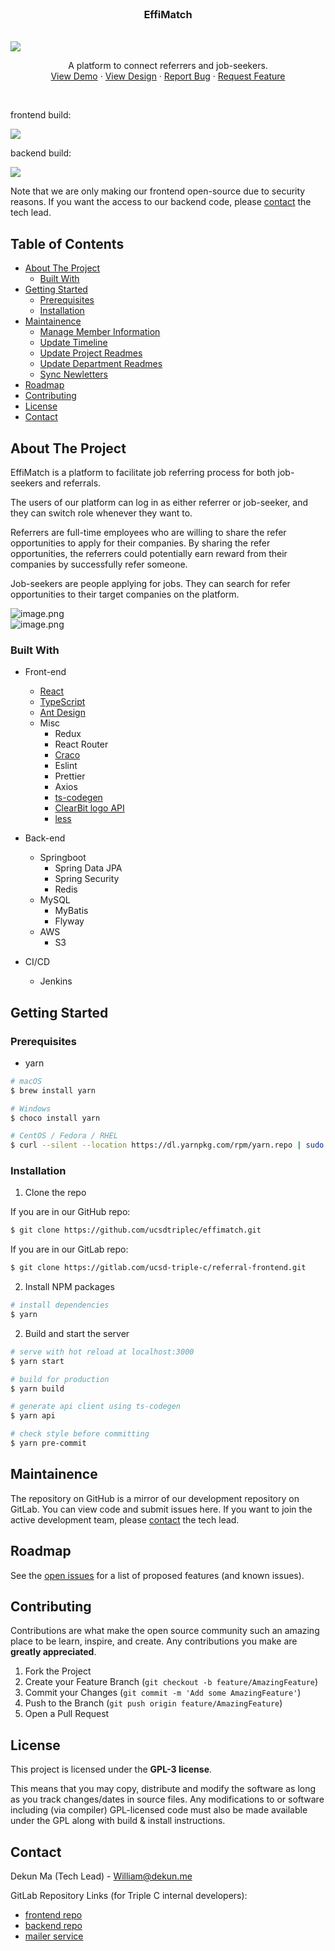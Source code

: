 <!-- PROJECT LOGO -->
<br />
<p align="center">
  <h3 align="center">EffiMatch</h3>
  <br/>

<img src="https://i.loli.net/2021/09/02/8FOoK6SsDyZV2a1.png" >
  <br/>

  <p align="center">
    A platform to connect referrers and job-seekers.
    <br />
    <a href="https://effimatch.ucsdtriplec.cn">View Demo</a>
    ·
    <a href="https://www.figma.com/file/1lfjwrjZ6SMgCcB9oge1rQ/Referral-Project?node-id=132%3A0">View Design</a>
    ·
    <a href="https://github.com/ucsdtriplec/effimatch/issues">Report Bug</a>
    ·
    <a href="https://github.com/ucsdtriplec/effimatch/issues">Request Feature</a>
  </p>

  <br/>
  <p>frontend build: </p>
  <a href='https://effimatch-jenkins.ucsdtriplec.cn/job/effimatch-frontend/'><img src='https://effimatch-jenkins.ucsdtriplec.cn/buildStatus/icon?job=effimatch-frontend'></a>
  <p>backend build: </p>
  <a href='https://effimatch-jenkins.ucsdtriplec.cn/job/effimatch-backend/'><img src='https://effimatch-jenkins.ucsdtriplec.cn/buildStatus/icon?job=effimatch-backend'></a>  

</p>

  Note that we are only making our frontend open-source due to security reasons. If you want the access to our backend code, please [contact](#contact) the tech lead.



<!-- TABLE OF CONTENTS -->
## Table of Contents

- [About The Project](#about-the-project)
  - [Built With](#built-with)
- [Getting Started](#getting-started)
  - [Prerequisites](#prerequisites)
  - [Installation](#installation)
- [Maintainence](#maintainence)
  - [Manage Member Information](#manage-member-information)
  - [Update Timeline](#update-timeline)
  - [Update Project Readmes](#update-project-readmes)
  - [Update Department Readmes](#update-department-readmes)
  - [Sync Newletters](#sync-newletters)
- [Roadmap](#roadmap)
- [Contributing](#contributing)
- [License](#license)
- [Contact](#contact)


<!-- ABOUT THE PROJECT -->
## About The Project

EffiMatch is a platform to facilitate job referring process for both job-seekers and referrals.  

The users of our platform can log in as either referrer or job-seeker, and they can switch role whenever they want to.  

Referrers are full-time employees who are willing to share the refer opportunities to apply for their companies. By sharing the refer opportunities, the referrers could potentially earn reward from their companies by successfully refer someone.  

Job-seekers are people applying for jobs. They can search for refer opportunities to their target companies on the platform. 

![image.png](https://i.loli.net/2021/09/02/fv6XSG5jdrU3Cxy.png)  
![image.png](https://i.loli.net/2021/09/02/TlFn7f6vt9O5RjD.png)  

### Built With
* Front-end
  * [React](https://reactjs.org/)
  * [TypeScript](https://www.typescriptlang.org/)
  * [Ant Design](https://ant.design/)
  * Misc
    * Redux
    * React Router
    * [Craco](https://github.com/gsoft-inc/craco/blob/master/packages/craco/README.md)
    * Eslint
    * Prettier
    * Axios
    * [ts-codegen](https://github.com/reeli/ts-codegen)
    * [ClearBit logo API](https://clearbit.com/logo)
    * [less](https://lesscss.org/)

* Back-end
  * Springboot
    * Spring Data JPA
    * Spring Security
    * Redis
  * MySQL
    * MyBatis
    * Flyway
  * AWS
    * S3

* CI/CD
    * Jenkins



<!-- GETTING STARTED -->
## Getting Started

### Prerequisites

* yarn

```sh
# macOS
$ brew install yarn

# Windows
$ choco install yarn

# CentOS / Fedora / RHEL
$ curl --silent --location https://dl.yarnpkg.com/rpm/yarn.repo | sudo tee /etc/yum.repos.d/yarn.repo
```

### Installation

1. Clone the repo  

If you are in our GitHub repo: 
```sh
$ git clone https://github.com/ucsdtriplec/effimatch.git
```  
If you are in our GitLab repo:  
```sh
$ git clone https://gitlab.com/ucsd-triple-c/referral-frontend.git
```  

2. Install NPM packages
```bash
# install dependencies
$ yarn
```
2. Build and start the server

```bash
# serve with hot reload at localhost:3000
$ yarn start

# build for production
$ yarn build

# generate api client using ts-codegen
$ yarn api

# check style before committing
$ yarn pre-commit
```

## Maintainence
The repository on GitHub is a mirror of our development repository on GitLab. You can view code and submit issues here. If you want to join the active development team, please [contact](#contact) the tech lead.


<!-- ROADMAP -->
## Roadmap

See the [open issues](https://github.com/ucsdtriplec/official-website/issues) for a list of proposed features (and known issues).
<!-- CONTRIBUTING -->
## Contributing

Contributions are what make the open source community such an amazing place to be learn, inspire, and create. Any contributions you make are **greatly appreciated**.

1. Fork the Project
2. Create your Feature Branch (`git checkout -b feature/AmazingFeature`)
3. Commit your Changes (`git commit -m 'Add some AmazingFeature'`)
4. Push to the Branch (`git push origin feature/AmazingFeature`)
5. Open a Pull Request

<!-- LICENSE -->
## License

This project is licensed under the **GPL-3 license**.  

This means that you may copy, distribute and modify the software as long as you track changes/dates in source files. Any modifications to or software including (via compiler) GPL-licensed code must also be made available under the GPL along with build & install instructions.

<!-- CONTACT -->
## Contact

Dekun Ma (Tech Lead) - William@dekun.me

GitLab Repository Links (for Triple C internal developers): 
- [frontend repo](https://gitlab.com/ucsd-triple-c/referral-frontend)
- [backend repo](https://gitlab.com/ucsd-triple-c/referral-backend)
- [mailer service](https://gitlab.com/ucsd-triple-c/referral-mailer)